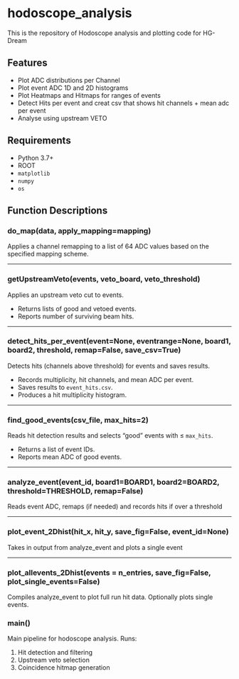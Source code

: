 # hodoscope_analysis
This is the repository of Hodoscope analysis and plotting code for HG-Dream 
## Features

- Plot ADC distributions per Channel
- Plot event ADC 1D and 2D histograms
- Plot Heatmaps and Hitmaps for ranges of events
- Detect Hits per event and creat csv that shows hit channels + mean adc per event
- Analyse using upstream VETO 
## Requirements

- Python 3.7+
- ROOT
- `matplotlib`
- `numpy`
- `os`
## Function Descriptions

### do_map(data, apply_mapping=mapping)
Applies a channel remapping to a list of 64 ADC values based on the specified mapping scheme.

---

### getUpstreamVeto(events, veto_board, veto_threshold)
Applies an upstream veto cut to events.  
- Returns lists of good and vetoed events.  
- Reports number of surviving beam hits.

---

### detect_hits_per_event(event=None, eventrange=None, board1, board2, threshold, remap=False, save_csv=True)
Detects hits (channels above threshold) for events and saves results.  
- Records multiplicity, hit channels, and mean ADC per event.  
- Saves results to `event_hits.csv`.  
- Produces a hit multiplicity histogram.

---

### find_good_events(csv_file, max_hits=2)
Reads hit detection results and selects “good” events with ≤ `max_hits`.  
- Returns a list of event IDs.  
- Reports mean ADC of good events.

---

### analyze_event(event_id, board1=BOARD1, board2=BOARD2, threshold=THRESHOLD, remap=False)
Reads event ADC, remaps (if needed) and records hits if over a threshold

---

### plot_event_2Dhist(hit_x, hit_y, save_fig=False, event_id=None)
Takes in output from analyze_event and plots a single event

---

### plot_allevents_2Dhist(events = n_entries, save_fig=False, plot_single_events=False)
Compiles analyze_event to plot full run hit data. Optionally plots single events. 

### main()
Main pipeline for hodoscope analysis. Runs:  
1. Hit detection and filtering  
2. Upstream veto selection 
4. Coincidence hitmap generation  
